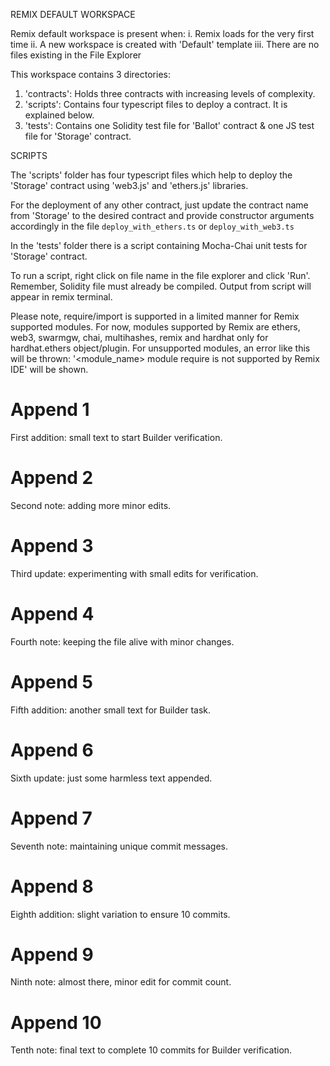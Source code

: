 REMIX DEFAULT WORKSPACE

Remix default workspace is present when:
i. Remix loads for the very first time
ii. A new workspace is created with 'Default' template
iii. There are no files existing in the File Explorer

This workspace contains 3 directories:

1. 'contracts': Holds three contracts with increasing levels of complexity.
2. 'scripts': Contains four typescript files to deploy a contract. It is explained below.
3. 'tests': Contains one Solidity test file for 'Ballot' contract & one JS test file for 'Storage' contract.

SCRIPTS

The 'scripts' folder has four typescript files which help to deploy the 'Storage' contract using 'web3.js' and 'ethers.js' libraries.

For the deployment of any other contract, just update the contract name from 'Storage' to the desired contract and provide constructor arguments accordingly
in the file `deploy_with_ethers.ts` or `deploy_with_web3.ts`

In the 'tests' folder there is a script containing Mocha-Chai unit tests for 'Storage' contract.

To run a script, right click on file name in the file explorer and click 'Run'. Remember, Solidity file must already be compiled.
Output from script will appear in remix terminal.

Please note, require/import is supported in a limited manner for Remix supported modules.
For now, modules supported by Remix are ethers, web3, swarmgw, chai, multihashes, remix and hardhat only for hardhat.ethers object/plugin.
For unsupported modules, an error like this will be thrown: '<module_name> module require is not supported by Remix IDE' will be shown.
# Append 1
First addition: small text to start Builder verification.

# Append 2
Second note: adding more minor edits.

# Append 3
Third update: experimenting with small edits for verification.

# Append 4
Fourth note: keeping the file alive with minor changes.

# Append 5
Fifth addition: another small text for Builder task.

# Append 6
Sixth update: just some harmless text appended.

# Append 7
Seventh note: maintaining unique commit messages.

# Append 8
Eighth addition: slight variation to ensure 10 commits.

# Append 9
Ninth note: almost there, minor edit for commit count.

# Append 10
Tenth note: final text to complete 10 commits for Builder verification.